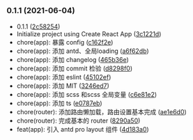 ## <small>0.1.1 (2021-06-04)</small>

* 0.1.1 ([2c58254](https://github.com/mipawn/react-base/commit/2c58254))
* Initialize project using Create React App ([3c1221d](https://github.com/mipawn/react-base/commit/3c1221d))
* chore(app): 暴露 config ([c162f2e](https://github.com/mipawn/react-base/commit/c162f2e))
* chore(app): 添加 antd、全局loading ([a6f62db](https://github.com/mipawn/react-base/commit/a6f62db))
* chore(app): 添加 changelog ([465b36e](https://github.com/mipawn/react-base/commit/465b36e))
* chore(app): 添加 commit 检验 ([d8298f0](https://github.com/mipawn/react-base/commit/d8298f0))
* chore(app): 添加 eslint ([45102ef](https://github.com/mipawn/react-base/commit/45102ef))
* chore(app): 添加 MIT ([3246ed7](https://github.com/mipawn/react-base/commit/3246ed7))
* chore(app): 添加 scss 和scss 全局变量 ([c6e81e2](https://github.com/mipawn/react-base/commit/c6e81e2))
* chore(app): 添加 ts ([e0787eb](https://github.com/mipawn/react-base/commit/e0787eb))
* chore(router): 添加路由懒加载，路由设置基本完成 ([ae1e6d0](https://github.com/mipawn/react-base/commit/ae1e6d0))
* chore(router): 完成基本的 router ([8290a50](https://github.com/mipawn/react-base/commit/8290a50))
* feat(app): 引入 antd pro layout 组件 ([4d183a0](https://github.com/mipawn/react-base/commit/4d183a0))



